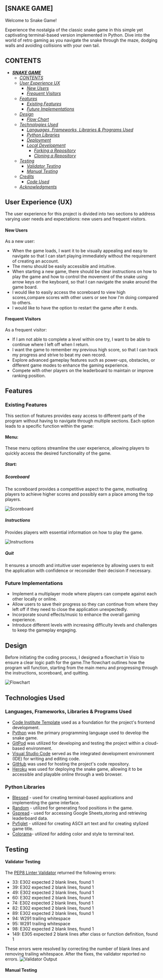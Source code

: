 ## [SNAKE GAME]
Welcome to Snake Game!

Experience the nostalgia of the classic snake game in this simple yet captivating terminal-based version implemented in Python. Dive into the world of retro gaming as you navigate the snake through the maze, dodging walls and avoiding collisions with your own tail. 

## CONTENTS
- [***SNAKE GAME***](#snake-game)
    - [*CONTENTS*](#contents)
    - [*User Experience UX*](#user-experience-ux)
        - [*New Users*](#new-users)
        - [*Frequent Visitors*](#frequent-visitors)
    - [*Features*](#features)
        - [*Existing Features*](#existing-features)
        - [*Future Implementations*](#future-implementations)
    - [*Design*](#design)
        - [*Flow Chart*](#flow-chart)
    - [*Technologies Used*](#technologies-used)
        - [*Languages, Frameworks, Libraries \& Programs Used*](#languages-frameworks-libraries--programs-used)
        - [*Python Libraries*](#python-libraries)
        - [*Deployment*](#deployment)
        - [*Local Development*](#local-development)
            - [*Forking a Repository*](#forking-a-repository)
            - [*Cloning a Repository*](#cloning-a-repository)
    - [*Testing*](#testing)
        - [*Validator Testing*](#validator-testing)
        - [*Manual Testing*](#manual-testing)
    - [*Credits*](#credits)
        - [*Code Used*](#code-used)
    - [*Acknowledgments*](#acknowledgments)


## User Experience (UX)
The user experience for this project is divided into two sections to address varying user needs and expectations: new users and frequent visitors.

#### New Users 
As a new user:
- When the game loads, I want it to be visually appealing and easy to navigate so that I can start playing immediately without the requirement of creating an account.
- The menu should be easily accessible and intuitive. 
- When starting a new game, there should be clear instructions on how to play the game and how to control the movement of the snake using arrow keys on the keyboard, so that I can navigate the snake around the game board.
-  I would like to easily access the scoreboard to view high scores,compare scores with other users or see how I'm doing compared to others.
- I would like to have the option to restart the game after it ends.

#### Frequent Visitors
As a frequent visitor:
- If I am not able to complete a level within one try, I want to be able to continue where I left off when I return.
- I want the game to remember my previous high score, so that I can track my progress and strive to beat my own record.
- Explore advanced gameplay features such as power-ups, obstacles, or different game modes to enhance the gaming experience.
- Compete with other players on the leaderboard to maintain or improve ranking position.

## Features

### Existing Features
This section of features provides easy access to different parts of the program without having to navigate through multiple sections. Each option leads to a specific function within the game:
#### Menu:
These menu options streamline the user experience, allowing players to quickly access the desired functionality of the game.

##### Start: 
##### Scoreboard
The scoreboard provides a competitive aspect to the game, motivating players to achieve higher scores and possibly earn a place among the top players.

![Scoreboard](images/scoreboard.png)
##### Instructions
Provides players with essential information on how to play the game.

![Instructions](images/instructions.png)
##### Quit
 It ensures a smooth and intuitive user experience by allowing users to exit the application with confidence or reconsider their decision if necessary.







### Future Implementations
- Implement a multiplayer mode where players can compete against each other locally or online.
- Allow users to save their progress so they  can continue from where they left off if they need to close the application unexpectedly.
- Incorporate sound effects/music to enhance the overall gaming experience.
- Introduce different levels with increasing difficulty levels and challenges to keep the gameplay engaging.

## Design
Before initiating the coding process, I designed a flowchart in Visio to ensure a clear logic path for the game.The flowchart outlines  how the program will function, starting from the main menu and progressing through the instructions, scoreboard, and quitting.

![Flowchart](images/flowchart.png "Flowchart")

## Technologies Used

### Languages, Frameworks, Libraries & Programs Used
- [Code Institute Template](https://github.com/Code-Institute-Org/p3-template) used as a foundation for the project's frontend development.
- [Python](https://www.python.org/) was the primary programming language used to develop the snake game.
- [GitPod](https://www.gitpod.io/) was utilized for developing and testing the project within a cloud-based environment.
- [Visual Studio Code](https://code.visualstudio.com/) served as the integrated development environment (IDE) for writing and editing code.
- [GitHub](http://github.com) was used for hosting the project's code repository.
- [Heroku](http://heroku.com) was used for deploying the snake game, allowing it to be accessible and playable online through a web browser.

### Python Libraries 
- [Blessed]() - used for creating terminal-based applications and implementing the game interface.
- [Random]() - utilized for generating food positions in the game.
- [Gspread]() - used for accessing Google Sheets,storing and retrieving leaderboard data.
- [Pyfiglet]() - utilized for creating ASCII art text and for creating stylized game title.
- [Colorama]()- utilized for adding color and style to terminal text.

## Testing

#### Validator Testing
The [PEP8 Linter Validator](https://pep8ci.herokuapp.com/) returned the following errors:

- 33: E302 expected 2 blank lines, found 1
- 39: E302 expected 2 blank lines, found 1
- 49: E302 expected 2 blank lines, found 1
- 60: E302 expected 2 blank lines, found 1
- 74: E302 expected 2 blank lines, found 1
- 82: E302 expected 2 blank lines, found 1
- 89: E302 expected 2 blank lines, found 1
- 94: W291 trailing whitespace
- 95: W291 trailing whitespace
- 98: E302 expected 2 blank lines, found 1
- 149: E305 expected 2 blank lines after class or function definition, found 1

These errors were resolved by correcting the number of blank lines and removing trailing whitespace. After the fixes, the validator reported no errors.
![Validator Output](images/testerpep8.png)

#### Manual Testing
